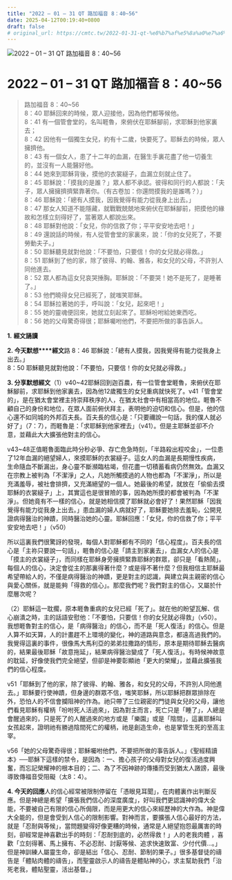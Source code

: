 ```yaml
---
title: "2022 – 01 – 31 QT 路加福音 8：40~56"
date: 2025-04-12T00:19:40+0800
draft: false
# original_url: https://cmtc.tw/2022-01-31-qt-%e8%b7%af%e5%8a%a0%e7%a6%8f%e9%9f%b3-8%ef%bc%9a4056
---
```


![2022 – 01 – 31 QT 路加福音 8：40~56](/images/qt.jpg   "2022 – 01 – 31 QT 路加福音 8：40~56")

# 2022 – 01 – 31 QT 路加福音 8：40~56

> 路加福音 8：40~56  
> 8：40 耶穌回來的時候，眾人迎接他，因為他們都等候他。  
> 8：41 有一個管會堂的，名叫睚魯，來俯伏在耶穌腳前，求耶穌到他家裏去；  
> 8：42 因他有一個獨生女兒，約有十二歲，快要死了。耶穌去的時候，眾人擁擠他。  
> 8：43 有一個女人，患了十二年的血漏，在醫生手裏花盡了他一切養生的，並沒有一人能醫好他。  
> 8：44 她來到耶穌背後，摸他的衣裳繸子，血漏立刻就止住了。  
> 8：45 耶穌說：「摸我的是誰？」眾人都不承認。彼得和同行的人都說：「夫子，眾人擁擁擠擠緊靠著你。（有古卷加：你還問摸我的是誰嗎？）」  
> 8：46 耶穌說：「總有人摸我，因我覺得有能力從我身上出去。」  
> 8：47 那女人知道不能隱藏，就戰戰兢兢地來俯伏在耶穌腳前，把摸他的緣故和怎樣立刻得好了，當著眾人都說出來。  
> 8：48 耶穌對他說：「女兒，你的信救了你；平平安安地去吧！」  
> 8：49 還說話的時候，有人從管會堂的家裏來，說：「你的女兒死了，不要勞動夫子。」  
> 8：50 耶穌聽見就對他說：「不要怕，只要信！你的女兒就必得救。」  
> 8：51 耶穌到了他的家，除了彼得、約翰、雅各，和女兒的父母，不許別人同他進去。  
> 8：52 眾人都為這女兒哀哭捶胸。耶穌說：「不要哭！她不是死了，是睡著了。」  
> 8：53 他們曉得女兒已經死了，就嗤笑耶穌。  
> 8：54 耶穌拉著她的手，呼叫說：「女兒，起來吧！」  
> 8：55 她的靈魂便回來，她就立刻起來了。耶穌吩咐給她東西吃。  
> 8：56 她的父母驚奇得很；耶穌囑咐他們，不要把所做的事告訴人。

**1.** **經文誦讀**

**2. 今天默想****經文**路 8：46 耶穌說：「總有人摸我，因我覺得有能力從我身上出去。」  
8：50 耶穌聽見就對他說：「不要怕，只要信！你的女兒就必得救。」

**3. 分享默想經文**（1）v40~42耶穌回到迦百農，有一位管會堂睚魯，來俯伏在耶穌腳前，求耶穌到他家裏去，因為他12歲獨生的女兒重病就快死了。v41「管會堂的」，是在猶太會堂裡主持崇拜秩序的人，在猶太社會中有相當高的地位。睚魯不顧自己的身份和地位，在眾人面前俯伏拜主，表明他的迫切和信心。但是，他的信心還不如同城的外邦百夫長。百夫長的信心是：「只要禰說一句話，我的僕人就必好了」（7：7），而睚魯是：「求耶穌到他家裡去」（v41）。但是主耶穌並卻不介意，並藉此大大擴張他對主的信心。

v43~48正值睚魯面臨此時分秒必爭、存亡危急時刻，「半路殺出程咬金」，一位患了12年血漏的絕望婦人，來摸耶穌的衣裳繸子。這女人的血漏是長期慢性疾病，生命隨血不斷漏出，身心靈不斷瀕臨枯竭，但花盡一切積蓄看病仍然無效。血漏又在宗教上被判為「不潔淨」之人，凡她所觸摸過的人物也都為「不潔淨」，所以是充滿羞辱，被社會排擠，又充滿絕望的一個人。她最後的希望，就放在「偷偷去摸耶穌的衣裳繸子」上，其實這也是很冒險的事，因為她所摸的都會被判為「不潔淨」。但她竟有不一樣的信心，就是她相信摸了耶穌就必會好了！果然耶穌「因我覺得有能力從我身上出去。」患血漏的婦人病就好了，耶穌要她除去羞恥，公開見證病得醫治的神蹟，同時醫治她的心靈。耶穌回應：「女兒，你的信救了你；平平安安地去吧！」（v50）

所以這裏我們很驚訝的發現，每個人對耶穌都有不同的「信心程度」。百夫長的信心是「主祢只要說一句話」，睚魯的信心是「請主到家裏去」，血漏女人的信心是「摸主的衣裳繸子」，而同樣在耶穌身旁擁擠緊靠耶穌的群眾，卻只是「看熱鬧」。每個人的信心，決定會從主的那裏得著什麼？或是得不著什麼？但我相信主耶穌最希望帶給人的，不僅是病得醫治的神蹟，更是對主的認識，與建立與主親密的信心與愛心關係，就是能夠「得救的信心」。那麼我們呢？我們對主的信心，又屬於什麼層次呢？

（2）耶穌這一耽擱，原本睚魯重病的女兒已經「死了」。就在他的盼望瓦解、信心崩潰之時，主的話語安慰他：「不要怕，只要信！你的女兒就必得救」（v50）。我想睚魯對主的信心，是「病得醫治」的信心，而不是「死人復活」的信心。但是人算不如天算，人的計畫趕不上環境的變化，神的道路與意念，都遠高過我們的。我覺得這裏的事件，很像馬大馬利亞的弟弟拉撒路的情形，原本是期待耶穌去醫病的，結果最後耶穌「故意拖延」，結果病得醫治變成了「死人復活」。有時候神故意的耽延，好像使我們完全絕望，但卻是神要彰顯祂「更大的榮耀」，並藉此擴張我們的信心程度。

v51「耶穌到了他的家，除了彼得、約翰、雅各，和女兒的父母，不許別人同他進去。」耶穌要行使神蹟，但身邊的群眾不信，嗤笑耶穌，所以耶穌把群眾排除在外，恐怕人的不信會攔阻神的作為。祂只帶了三位親密的門徒與女兒的父母，讓他們看見耶穌有權柄「吩咐死人活過來」，因為對主而言，死亡只是「睡了」，人總是會醒過來的，只是死了的人醒過來的地方或是「樂園」或是「陰間」，這裏耶穌叫女孩起來，證明祂有勝過陰間死亡的權柄，祂是創造生命，也是掌管生死的至高主宰。

v56「她的父母驚奇得很；耶穌囑咐他們，不要把所做的事告訴人。」《聖經精讀本》──耶穌下這樣的禁令，是因為：一、擔心孩子的父母對女兒的復活過度興奮，而忘記榮耀神的根本目的；二、為了不因神跡的傳播而受到猶太人譭謗，最後導致傳福音受阻礙（太8：4）。

**4. 今天的回應**人的信心經常被限制停留在「憑眼見耳聞」，在肉體裏作出判斷反應。但是神總是希望「擴張我們信心的深度廣度」，好叫我們更認識神的偉大全能，不要被自己有限的信心所侷限，而是用更大的信心來經歷神的大作為。神是偉大全能的，但是會受到人信心的限制影響。對神而言，要擴張人信心最好的方法，就是「忍耐與等候」，當問題變得好像更糟的時候，通常是人絕望抱怨最厲害的時刻，卻經常是神喜歡出手的時刻：「忍耐到底的，必然得救！」人的老我肉體 ，喜歡「立刻得著、馬上擁有、不必忍耐、討厭等候、追求快速致富、少付代價…。」但是神訓練人屬靈生命，卻是結出「信心、忍耐、節制的果子。」很多基督徒的禱告是「體貼肉體的禱告」，而聖靈啟示人的禱告是體貼神的心，求主幫助我們「治死老我，體貼聖靈，活出基督。」